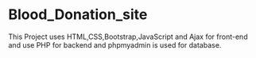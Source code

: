 # Blood_Donation_site

This Project uses HTML,CSS,Bootstrap,JavaScript and Ajax for front-end and use PHP for backend and phpmyadmin is used for database. 
